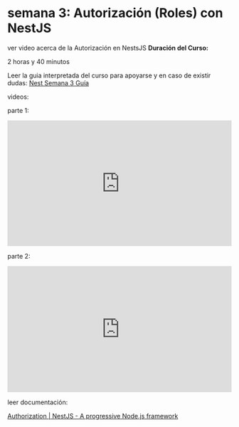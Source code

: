 # semana 3: Autorización (Roles) con NestJS

ver video acerca de la Autorización en NestsJS 
**Duración del Curso:**

2 horas y 40 minutos

Leer la guia interpretada del curso para apoyarse y en caso de existir dudas:
[Nest Semana 3 Guía](./Nest%20Semana%203%20Guía.md)

videos:

parte 1:

<div style="position: relative; padding-bottom: 56.25%; height: 0; overflow: hidden; max-width: 100%;">
    <iframe 
        src="https://www.youtube.com/embed/TZ4P0DEfuys" 
        style="position: absolute; top: 0; left: 0; width: 100%; height: 100%;" 
        frameborder="0" 
        allowfullscreen>
    </iframe>
</div>

  parte 2:
<div style="position: relative; padding-bottom: 56.25%; height: 0; overflow: hidden; max-width: 100%;">
    <iframe 
        src="https://www.youtube.com/embed/D6_dhpzPOvU" 
        style="position: absolute; top: 0; left: 0; width: 100%; height: 100%;" 
        frameborder="0" 
        allowfullscreen>
    </iframe>
</div>


leer documentación:

[Authorization | NestJS - A progressive Node.js framework](https://docs.nestjs.com/security/authorization)
